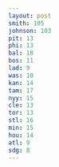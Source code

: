 ```yaml
---
layout: post
smith: 105
johnson: 103
pit: 13
phi: 13
bal: 18
bos: 11
lad: 9
was: 10
kan: 14
tam: 17
nyy: 15
cle: 13
tor: 13
stl: 16
min: 15
hou: 14
atl: 9
sdg: 8
---
```


